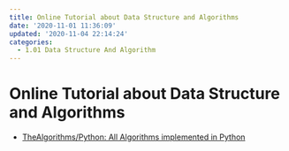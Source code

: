 ```yaml
---
title: Online Tutorial about Data Structure and Algorithms
date: '2020-11-01 11:36:09'
updated: '2020-11-04 22:14:24'
categories:
  - 1.01 Data Structure And Algorithm
---
```

# Online Tutorial about Data Structure and Algorithms

- [TheAlgorithms/Python: All Algorithms implemented in Python](https://github.com/TheAlgorithms/Python)

